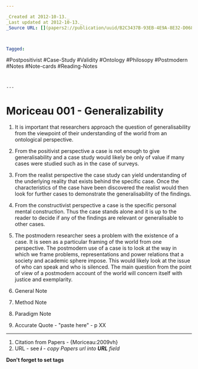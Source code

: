 ```yaml
---

_Created at 2012-10-13._
_Last updated at 2012-10-13._
_Source URL: [](papers2://publication/uuid/B2C3437B-93EB-4E9A-8E32-D06800050A26)._



Tagged: 
```
#Postpositivist #Case-Study #Validity #Ontology #Philosopy #Postmodern #Notes #Note-cards #Reading-Notes
```


---
```


# Moriceau 001 - Generalizability


1.  It is important that researchers approach the question of generalisability from the viewpoint of their understanding of the world from an ontological perspective.
2.  From the positivist perspective a case is not enough to give generalisability and a case study would likely be only of value if many cases were studied such as in the case of surveys.
3.  From the realist perspective the case study can yield understanding of the underlying reality that exists behind the specific case. Once the characteristics of the case have been discovered the realist would then look for further cases to demonstrate the generalisability of the findings.
4.  From the constructivist perspective a case is the specific personal mental construction. Thus the case stands alone and it is up to the reader to decide if any of the findings are relevant or generalisable to other cases.
5.  The postmodern researcher sees a problem with the existence of a case. It is seen as a particular framing of the world from one perspective. The postmodern use of a case is to look at the way in which we frame problems, representations and power relations that a society and academic sphere impose. This would likely look at the issue of who can speak and who is silenced. The main question from the point of view of a postmodern account of the world will concern itself with justice and exemplarity.
6.  General Note

8.  Method Note
9.  Paradigm Note
10.  Accurate Quote - "paste here" - p XX
    

* * *

1.  Citation from Papers - {Moriceau:2009vh}
2.  URL - see _**i** - copy Papers url into **URL** field_

**Don't forget to set tags**

